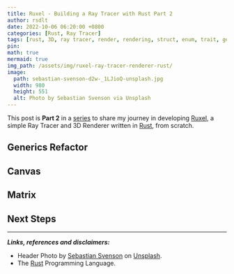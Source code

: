 ```yaml
---
title: Ruxel - Building a Ray Tracer with Rust Part 2
author: rsdlt
date: 2022-10-06 06:20:00 +0800
categories: [Rust, Ray Tracer]
tags: [rust, 3D, ray tracer, render, rendering, struct, enum, trait, generics]
pin:
math: true
mermaid: true
img_path: /assets/img/ruxel-ray-tracer-renderer-rust/ 
image:
  path: sebastian-svenson-d2w-_1LJioQ-unsplash.jpg 
  width: 980 
  height: 551 
  alt: Photo by Sebastian Svenson via Unsplash 
---
```


This post is **Part 2** in a [series] to share my journey in developing [Ruxel], a simple Ray Tracer and 3D Renderer written in [Rust], from scratch.


## Generics Refactor

## Canvas

## Matrix

## Next Steps



---

**_Links, references and disclaimers:_**

- Header Photo by [Sebastian Svenson](https://unsplash.com/@sebastiansvenson) on [Unsplash](https://unsplash.com/).
- The [Rust] Programming Language.

[Rust]:https://www.rust-lang.org
[Ruxel]:https://github.com/rsdlt/ruxel
[series]:/categories/ray-tracer/
